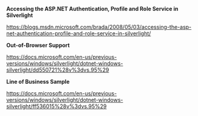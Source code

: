 <b>Accessing the ASP.NET Authentication, Profile and Role Service in Silverlight</b>

https://blogs.msdn.microsoft.com/brada/2008/05/03/accessing-the-asp-net-authentication-profile-and-role-service-in-silverlight/

<b>Out-of-Browser Support</b>

https://docs.microsoft.com/en-us/previous-versions/windows/silverlight/dotnet-windows-silverlight/dd550721%28v%3dvs.95%29

<b>Line of Business Sample</b>

https://docs.microsoft.com/en-us/previous-versions/windows/silverlight/dotnet-windows-silverlight/ff536015%28v%3dvs.95%29
